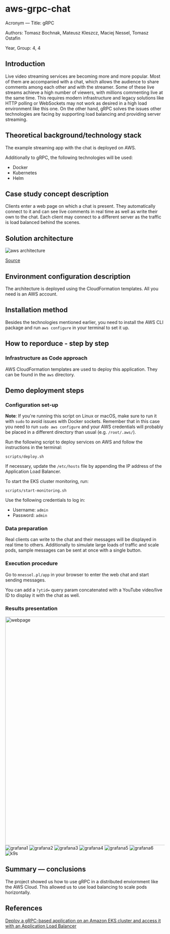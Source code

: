 # aws-grpc-chat

Acronym &mdash; Title: gRPC

Authors: Tomasz Bochnak, Mateusz Kleszcz, Maciej Nessel, Tomasz Ostafin

Year, Group: 4, 4

## Introduction
Live video streaming services are becoming more and more popular. Most of them are accompanied with a chat, which allows the audience to share comments among each other and with the streamer. Some of these live streams achieve a high number of viewers, with millions commenting live at the same time. This requires modern infrastructure and legacy solutions like HTTP polling or WebSockets may not work as desired in a high load environment like this one. On the other hand, gRPC solves the issues other technologies are facing by supporting load balancing and providing server streaming.

## Theoretical background/technology stack
The example streaming app with the chat is deployed on AWS.

Additionally to gRPC, the following technologies will be used:
- Docker
- Kubernetes
- Helm

## Case study concept description
Clients enter a web page on which a chat is present. They automatically connect to it and can see live comments in real time as well as write their own to the chat. Each client may connect to a different server as the traffic is load balanced behind the scenes.

## Solution architecture
![aws architecture](./docs/aws-architecture.png "AWS Architecture")

[Source](https://docs.aws.amazon.com/prescriptive-guidance/latest/patterns/deploy-a-grpc-based-application-on-an-amazon-eks-cluster-and-access-it-with-an-application-load-balancer.html#deploy-a-grpc-based-application-on-an-amazon-eks-cluster-and-access-it-with-an-application-load-balancer-architecture)

## Environment configuration description
The architecture is deployed using the CloudFormation templates. All you need is an AWS account.

## Installation method
Besides the technologies mentioned earlier, you need to install the AWS CLI package and run `aws configure` in your terminal to set it up.

## How to reporduce - step by step
### Infrastructure as Code approach
AWS CloudFormation templates are used to deploy this application. They can be found in the `aws` directory.

## Demo deployment steps
### Configuration set-up
**Note**: If you're running this script on Linux or macOS, make sure to run it with `sudo` to avoid issues with Docker sockets. Remember that in this case you need to run `sudo aws configure` and your AWS credentials will probably be placed in a different directory than usual (e.g. `/root/.aws/`).

Run the following script to deploy services on AWS and follow the instructions in the terminal:
```
scripts/deploy.sh
```
If necessary, update the `/etc/hosts` file by appending the IP address of the Application Load Balancer.

To start the EKS cluster monitoring, run:
```
scripts/start-monitoring.sh
```
Use the following credentials to log in:
- Username: `admin`
- Password: `admin`

### Data preparation
Real clients can write to the chat and their messages will be displayed in real time to others. Additionally to simulate large loads of traffic and scale pods, sample messages can be sent at once with a single button.

### Execution procedure
Go to `mnessel.pl/app` in your browser to enter the web chat and start sending messages.

You can add a `?ytid=` query param concatenated with a YouTube video/live ID to display it with the chat as well.

### Results presentation
<img src="./docs/webpage.png" alt="webpage" width="720"/>

<img src="./docs/grafana1.png" alt="grafana1"/>
<img src="./docs/grafana2.png" alt="grafana2"/>
<img src="./docs/grafana3.png" alt="grafana3"/>
<img src="./docs/grafana4.png" alt="grafana4"/>
<img src="./docs/grafana5.png" alt="grafana5"/>
<img src="./docs/grafana6.png" alt="grafana6"/>

<img src="./docs/k9s.png" alt="k9s"/>

## Summary &mdash; conclusions
The project showed us how to use gRPC in a distributed enviornment like the AWS Cloud. This allowed us to use load balancing to scale pods horizontally.

## References
[Deploy a gRPC-based application on an Amazon EKS cluster and access it with an Application Load Balancer](https://docs.aws.amazon.com/prescriptive-guidance/latest/patterns/deploy-a-grpc-based-application-on-an-amazon-eks-cluster-and-access-it-with-an-application-load-balancer.html)
